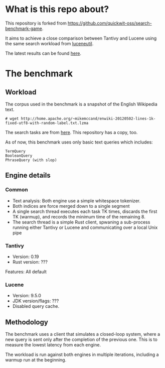 
# What is this repo about?
This repository is forked from https://github.com/quickwit-oss/search-benchmark-game.

It aims to achieve a close comparison between Tantivy and Lucene using the same search workload from [luceneutil](https://github.com/mikemccand/luceneutil).

The latest results can be found [here](https://tony-x.github.io/search-benchmark-game/).


# The benchmark
## Workload
The corpus used in the benchmark is a snapshot of the English Wikipedia text.

```
# wget http://home.apache.org/~mikemccand/enwiki-20120502-lines-1k-fixed-utf8-with-random-label.txt.lzma
```

The search tasks are from [here](https://github.com/mikemccand/luceneutil/blob/master/tasks/wikimedium.1M.nostopwords.tasks). This repository has a copy, too.

As of now, this benchmark uses only basic text queries which includes:
```
TermQuery
BooleanQuery
PhraseQuery (with slop)
```

## Engine details
### Common
* Text analysis: Both engine use a simple whitespace tokenizer.
* Both indices are force merged down to a single segment
* A single search thread executes each task TK times, discards the first TK (warmup), and records the minimum time of the remaining 8.
* The search thread is a simple Rust client, spwaning a sub-process running either Tantivy or Lucene and communicating over a local Unix pipe

### Tantivy
* Version: 0.19
* Rust version: ???

Features: All default

### Lucene
* Version: 9.5.0
* JDK version/flags: ???
* Disabled query cache.


## Methodology
The benchmark uses a client that simulates a closed-loop system, where a new query is sent only after the completion of the previous one. This is to measure the lowest latency from each engine.

The workload is run against both engines in multiple iterations, including a warmup run at the beginning.
